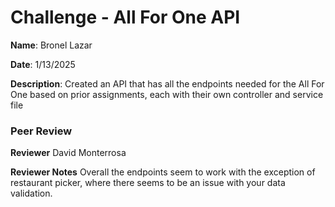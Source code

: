 #   Challenge - All For One API

**Name**: Bronel Lazar

**Date**: 1/13/2025

**Description**: Created an API that has all the endpoints needed for the All For One based on prior assignments, each with their own controller and service file

### Peer Review

**Reviewer** David Monterrosa


**Reviewer Notes** Overall the endpoints seem to work with the exception of restaurant picker, where there seems to be an issue with your data validation.

